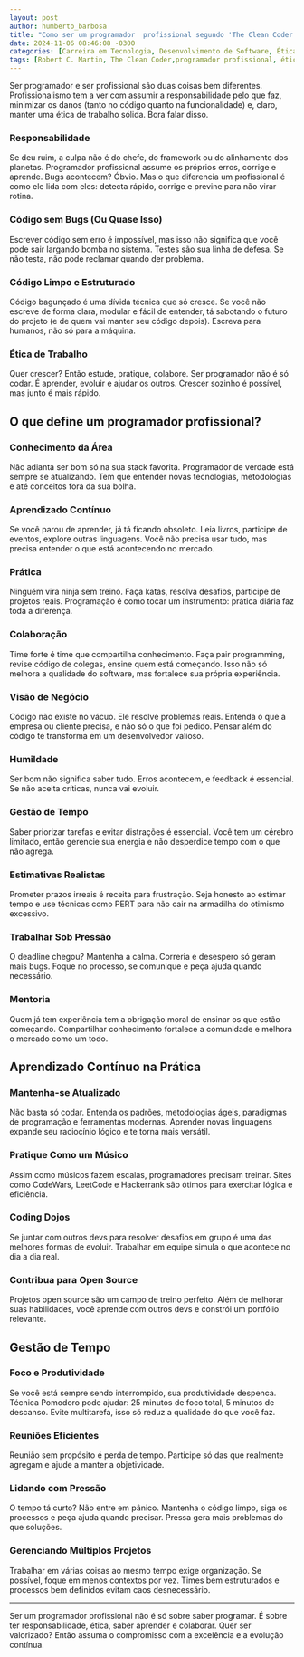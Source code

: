 ```yaml
---
layout: post
author: humberto_barbosa
title: "Como ser um programador  profissional segundo 'The Clean Coder'"
date: 2024-11-06 08:46:08 -0300
categories: [Carreira em Tecnologia, Desenvolvimento de Software, Ética Profissional, Gestão de Tempo]
tags: [Robert C. Martin, The Clean Coder,programador profissional, ética de trabalho, responsabilidade no desenvolvimento, aprimoramento contínuo, desenvolvimento de software, gestão de tempo]
---
```


Ser programador e ser profissional são duas coisas bem diferentes. Profissionalismo tem a ver com assumir a responsabilidade pelo que faz, minimizar os danos (tanto no código quanto na funcionalidade) e, claro, manter uma ética de trabalho sólida. Bora falar disso.

### Responsabilidade
Se deu ruim, a culpa não é do chefe, do framework ou do alinhamento dos planetas. Programador profissional assume os próprios erros, corrige e aprende. Bugs acontecem? Óbvio. Mas o que diferencia um profissional é como ele lida com eles: detecta rápido, corrige e previne para não virar rotina.

### Código sem Bugs (Ou Quase Isso)
Escrever código sem erro é impossível, mas isso não significa que você pode sair largando bomba no sistema. Testes são sua linha de defesa. Se não testa, não pode reclamar quando der problema.

### Código Limpo e Estruturado
Código bagunçado é uma dívida técnica que só cresce. Se você não escreve de forma clara, modular e fácil de entender, tá sabotando o futuro do projeto (e de quem vai manter seu código depois). Escreva para humanos, não só para a máquina.

### Ética de Trabalho
Quer crescer? Então estude, pratique, colabore. Ser programador não é só codar. É aprender, evoluir e ajudar os outros. Crescer sozinho é possível, mas junto é mais rápido.

## O que define um programador profissional?

### Conhecimento da Área
Não adianta ser bom só na sua stack favorita. Programador de verdade está sempre se atualizando. Tem que entender novas tecnologias, metodologias e até conceitos fora da sua bolha.

### Aprendizado Contínuo
Se você parou de aprender, já tá ficando obsoleto. Leia livros, participe de eventos, explore outras linguagens. Você não precisa usar tudo, mas precisa entender o que está acontecendo no mercado.

### Prática
Ninguém vira ninja sem treino. Faça katas, resolva desafios, participe de projetos reais. Programação é como tocar um instrumento: prática diária faz toda a diferença.

### Colaboração
Time forte é time que compartilha conhecimento. Faça pair programming, revise código de colegas, ensine quem está começando. Isso não só melhora a qualidade do software, mas fortalece sua própria experiência.

### Visão de Negócio
Código não existe no vácuo. Ele resolve problemas reais. Entenda o que a empresa ou cliente precisa, e não só o que foi pedido. Pensar além do código te transforma em um desenvolvedor valioso.

### Humildade
Ser bom não significa saber tudo. Erros acontecem, e feedback é essencial. Se não aceita críticas, nunca vai evoluir.

### Gestão de Tempo
Saber priorizar tarefas e evitar distrações é essencial. Você tem um cérebro limitado, então gerencie sua energia e não desperdice tempo com o que não agrega.

### Estimativas Realistas
Prometer prazos irreais é receita para frustração. Seja honesto ao estimar tempo e use técnicas como PERT para não cair na armadilha do otimismo excessivo.

### Trabalhar Sob Pressão
O deadline chegou? Mantenha a calma. Correria e desespero só geram mais bugs. Foque no processo, se comunique e peça ajuda quando necessário.

### Mentoria
Quem já tem experiência tem a obrigação moral de ensinar os que estão começando. Compartilhar conhecimento fortalece a comunidade e melhora o mercado como um todo.

## Aprendizado Contínuo na Prática

### Mantenha-se Atualizado
Não basta só codar. Entenda os padrões, metodologias ágeis, paradigmas de programação e ferramentas modernas. Aprender novas linguagens expande seu raciocínio lógico e te torna mais versátil.

### Pratique Como um Músico
Assim como músicos fazem escalas, programadores precisam treinar. Sites como CodeWars, LeetCode e Hackerrank são ótimos para exercitar lógica e eficiência.

### Coding Dojos
Se juntar com outros devs para resolver desafios em grupo é uma das melhores formas de evoluir. Trabalhar em equipe simula o que acontece no dia a dia real.

### Contribua para Open Source
Projetos open source são um campo de treino perfeito. Além de melhorar suas habilidades, você aprende com outros devs e constrói um portfólio relevante.

## Gestão de Tempo

### Foco e Produtividade
Se você está sempre sendo interrompido, sua produtividade despenca. Técnica Pomodoro pode ajudar: 25 minutos de foco total, 5 minutos de descanso. Evite multitarefa, isso só reduz a qualidade do que você faz.

### Reuniões Eficientes
Reunião sem propósito é perda de tempo. Participe só das que realmente agregam e ajude a manter a objetividade.

### Lidando com Pressão
O tempo tá curto? Não entre em pânico. Mantenha o código limpo, siga os processos e peça ajuda quando precisar. Pressa gera mais problemas do que soluções.

### Gerenciando Múltiplos Projetos
Trabalhar em várias coisas ao mesmo tempo exige organização. Se possível, foque em menos contextos por vez. Times bem estruturados e processos bem definidos evitam caos desnecessário.

---

Ser um programador profissional não é só sobre saber programar. É sobre ter responsabilidade, ética, saber aprender e colaborar. Quer ser valorizado? Então assuma o compromisso com a excelência e a evolução contínua.


